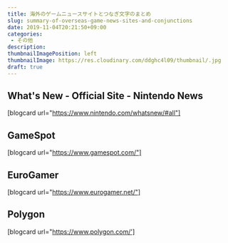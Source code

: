 ```yaml
---
title: 海外のゲームニュースサイトとつなぎ文字のまとめ
slug: summary-of-overseas-game-news-sites-and-conjunctions
date: 2019-11-04T20:21:50+09:00
categories: 
 - その他
description: 
thumbnailImagePosition: left
thumbnailImage: https://res.cloudinary.com/ddghc4l09/thumbnail/.jpg
draft: true
---
```


<!--more-->

<h2>What's New - Official Site - Nintendo News</h2>

[blogcard url="https://www.nintendo.com/whatsnew/#all"]

<h2>GameSpot</h2>

[blogcard url="https://www.gamespot.com/"]

<h2>EuroGamer</h2>

[blogcard url="https://www.eurogamer.net/"]

<h2>Polygon</h2>

[blogcard url="https://www.polygon.com/']
